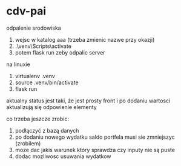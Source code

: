 # cdv-pai

odpalenie srodowiska 
1. wejsc w katalog aaa (trzeba zmienic nazwe przy okazji)
2. .\venv\Scripts\activate
3. potem flask run zeby odpalic server



na linuxie
1. virtualenv .venv
2. source .venv/bin/activate
3. flask run

aktualny status jest taki, że jest prosty 
front i po dodaniu wartosci aktualizują się odpowienie elementy

co trzeba jeszcze zrobic:
1. podłączyć z bazą danych
2. po dodaniu nowego wydatku saldo portfela musi sie zmniejszyc (zrobilem)
3. moze dac jakis warunek który sprawdza czy inputy nie są puste 
4. dodac mozliwosc usuwania wydatkow